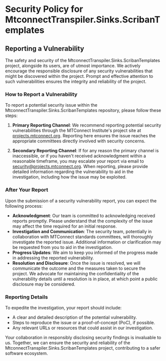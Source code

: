 # Security Policy for MtconnectTranspiler.Sinks.ScribanTemplates

## Reporting a Vulnerability

The safety and security of the MtconnectTranspiler.Sinks.ScribanTemplates project, alongside its users, are of utmost importance. We actively encourage the responsible disclosure of any security vulnerabilities that might be discovered within the project. Prompt and effective attention to such vulnerabilities ensures the integrity and reliability of the project.

### How to Report a Vulnerability

To report a potential security issue within the MtconnectTranspiler.Sinks.ScribanTemplates repository, please follow these steps:

1. **Primary Reporting Channel**: We recommend reporting potential security vulnerabilities through the MTConnect Institute's project site at [projects.mtconnect.org](http://projects.mtconnect.org). Reporting here ensures the issue reaches the appropriate committees directly involved with security concerns.

2. **Secondary Reporting Channel**: If for any reason the primary channel is inaccessible, or if you haven't received acknowledgment within a reasonable timeframe, you may escalate your report via email to [security@projects.mtconnect.org](mailto:security@projects.mtconnect.org). When reporting, please provide detailed information regarding the vulnerability to aid in the investigation, including how the issue may be exploited.

### After Your Report

Upon the submission of a security vulnerability report, you can expect the following process:

- **Acknowledgment**: Our team is committed to acknowledging received reports promptly. Please understand that the complexity of the issue may affect the time required for an initial response.
- **Investigation and Communication**: The security team, potentially in collaboration with MTConnect standards committees, will thoroughly investigate the reported issue. Additional information or clarification may be requested from you to aid in the investigation.
- **Progress Updates**: We aim to keep you informed of the progress made in addressing the reported vulnerability.
- **Resolution and Disclosure**: Once the issue is resolved, we will communicate the outcome and the measures taken to secure the project. We advocate for maintaining the confidentiality of the vulnerability details until a resolution is in place, at which point a public disclosure may be considered.

### Reporting Details

To expedite the investigation, your report should include:

- A clear and detailed description of the potential vulnerability.
- Steps to reproduce the issue or a proof-of-concept (PoC), if possible.
- Any relevant URLs or resources that could assist in our investigation.

Your collaboration in responsibly disclosing security findings is invaluable to us. Together, we can ensure the security and reliability of the MtconnectTranspiler.Sinks.ScribanTemplates project, contributing to a safer software ecosystem.
